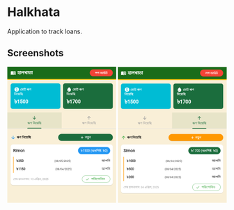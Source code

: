 # Halkhata
Application to track loans.

## Screenshots


![Give Loan](assets/t01.png)
![Get Loan](assets/t02.png)

